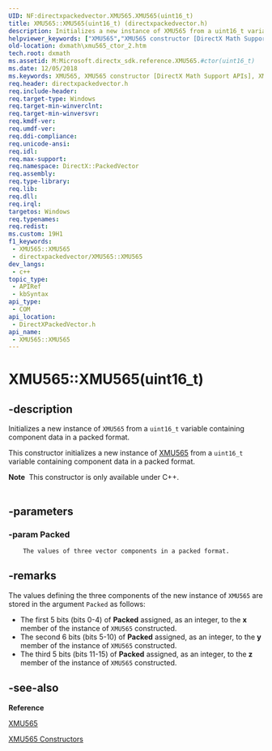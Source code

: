 ```yaml
---
UID: NF:directxpackedvector.XMU565.XMU565(uint16_t)
title: XMU565::XMU565(uint16_t) (directxpackedvector.h)
description: Initializes a new instance of XMU565 from a uint16_t variable containing component data in a packed format.
helpviewer_keywords: ["XMU565","XMU565 constructor [DirectX Math Support APIs]","XMU565 constructor [DirectX Math Support APIs]","XMU565 structure","XMU565 structure [DirectX Math Support APIs]","XMU565 constructor","XMU565.XMU565","XMU565.XMU565(uint16_t)","XMU565::XMU565","XMU565::XMU565(uint16_t)","dxmath.xmu565_ctor_2"]
old-location: dxmath\xmu565_ctor_2.htm
tech.root: dxmath
ms.assetid: M:Microsoft.directx_sdk.reference.XMU565.#ctor(uint16_t)
ms.date: 12/05/2018
ms.keywords: XMU565, XMU565 constructor [DirectX Math Support APIs], XMU565 constructor [DirectX Math Support APIs],XMU565 structure, XMU565 structure [DirectX Math Support APIs],XMU565 constructor, XMU565.XMU565, XMU565.XMU565(uint16_t), XMU565::XMU565, XMU565::XMU565(uint16_t), dxmath.xmu565_ctor_2
req.header: directxpackedvector.h
req.include-header: 
req.target-type: Windows
req.target-min-winverclnt: 
req.target-min-winversvr: 
req.kmdf-ver: 
req.umdf-ver: 
req.ddi-compliance: 
req.unicode-ansi: 
req.idl: 
req.max-support: 
req.namespace: DirectX::PackedVector
req.assembly: 
req.type-library: 
req.lib: 
req.dll: 
req.irql: 
targetos: Windows
req.typenames: 
req.redist: 
ms.custom: 19H1
f1_keywords:
 - XMU565::XMU565
 - directxpackedvector/XMU565::XMU565
dev_langs:
 - c++
topic_type:
 - APIRef
 - kbSyntax
api_type:
 - COM
api_location:
 - DirectXPackedVector.h
api_name:
 - XMU565::XMU565
---
```


# XMU565::XMU565(uint16_t)


## -description

Initializes a new instance of <code>XMU565</code> from a <code>uint16_t</code> variable containing
	component data in a packed format.
    

This constructor initializes a new instance of <a href="/windows/desktop/api/directxpackedvector/ns-directxpackedvector-xmu565">XMU565</a> from a
	<code>uint16_t</code> variable containing component data in a packed format.
<div class="alert"><b>Note</b>  This constructor is only available under C++.</div><div> </div>

## -parameters

### -param Packed

		The values of three vector components in a packed format.

## -remarks

The values defining the three components of the new instance of <code>XMU565</code> are
	    stored in the argument <code>Packed</code> as follows:
	

<ul>
<li>
The first 5 bits (bits 0-4) of <b>Packed</b> assigned, as an integer, to the
		    <b>x</b> member of the instance of <code>XMU565</code> constructed.
		

</li>
<li>
The second 6 bits (bits 5-10) of <b>Packed</b> assigned, as an integer, to
		    the <b>y</b> member of the instance of <code>XMU565</code> constructed.
		

</li>
<li>
The third 5 bits (bits 11-15) of <b>Packed</b> assigned, as an integer, to
		    the <b>z</b> member of the instance of <code>XMU565</code> constructed.
		

</li>
</ul>

## -see-also

<b>Reference</b>



<a href="/windows/desktop/api/directxpackedvector/ns-directxpackedvector-xmu565">XMU565</a>



<a href="/windows/desktop/dxmath/xmu565-ctor">XMU565 Constructors</a>

